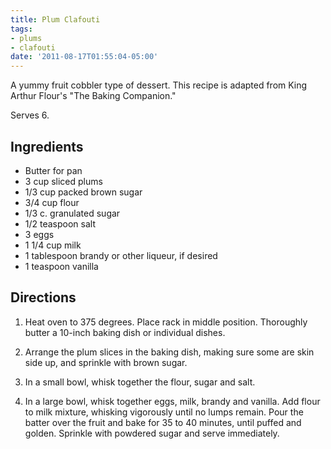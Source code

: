 ```yaml
---
title: Plum Clafouti
tags:
- plums
- clafouti
date: '2011-08-17T01:55:04-05:00'
---
```

A yummy fruit cobbler type of dessert. This recipe is adapted from King Arthur Flour's "The Baking Companion."

Serves 6.

## Ingredients

* Butter for pan
* 3 cup sliced plums
* 1/3 cup packed brown sugar
* 3/4 cup flour
* 1/3 c. granulated sugar
* 1/2 teaspoon salt
* 3 eggs
* 1 1/4 cup milk
* 1 tablespoon brandy or other liqueur, if desired
* 1 teaspoon vanilla

## Directions

1.  Heat oven to 375 degrees. Place rack in middle position. Thoroughly butter a 10-inch baking dish or individual dishes.

1.  Arrange the plum slices in the baking dish, making sure some are skin side up, and sprinkle with brown sugar.

1.  In a small bowl, whisk together the flour, sugar and salt.

1.  In a large bowl, whisk together eggs, milk, brandy and vanilla. Add flour to milk mixture, whisking vigorously until no lumps remain. Pour the batter over the fruit and bake for 35 to 40 minutes, until puffed and golden. Sprinkle with powdered sugar and serve immediately.

